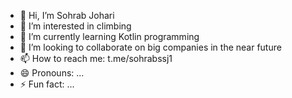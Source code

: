 - 👋 Hi, I’m Sohrab Johari
- 👀 I’m interested in climbing
- 🌱 I’m currently learning Kotlin programming
- 💞️ I’m looking to collaborate on big companies in the near future
- 📫 How to reach me: t.me/sohrabssj1
- 😄 Pronouns: ...
- ⚡ Fun fact: ...

<!---
Sohrabssj/Sohrabssj is a ✨ special ✨ repository because its `README.md` (this file) appears on your GitHub profile.
You can click the Preview link to take a look at your changes.
--->
